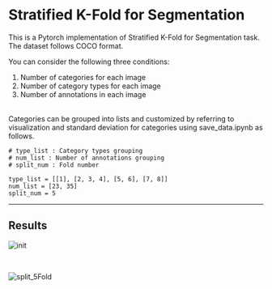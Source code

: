 # Stratified K-Fold for Segmentation
This is a Pytorch implementation of Stratified K-Fold for Segmentation task. The dataset follows COCO format.

You can consider the following three conditions:

1. Number of categories for each image
2. Number of category types for each image
3. Number of annotations in each image
   
<br>
Categories can be grouped into lists and customized by referring to visualization and standard deviation for categories using save_data.ipynb as follows.

<br>

```
# type_list : Category types grouping
# num_list : Number of annotations grouping
# split_num : Fold number

type_list = [[1], [2, 3, 4], [5, 6], [7, 8]]
num_list = [23, 35]
split_num = 5
```

---

## Results
![init](https://user-images.githubusercontent.com/87693860/178210344-773bcff1-cee6-483d-a747-04878118c271.PNG)

<br>

![split_5Fold](https://user-images.githubusercontent.com/87693860/178210371-fa213b00-e4f0-4bb9-9bc3-e3f1d803dab1.PNG)
